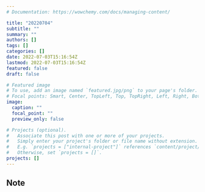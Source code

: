 ```yaml
---
# Documentation: https://wowchemy.com/docs/managing-content/

title: "20220704"
subtitle: ""
summary: ""
authors: []
tags: []
categories: []
date: 2022-07-03T15:16:54Z
lastmod: 2022-07-03T15:16:54Z
featured: false
draft: false

# Featured image
# To use, add an image named `featured.jpg/png` to your page's folder.
# Focal points: Smart, Center, TopLeft, Top, TopRight, Left, Right, BottomLeft, Bottom, BottomRight.
image:
  caption: ""
  focal_point: ""
  preview_only: false

# Projects (optional).
#   Associate this post with one or more of your projects.
#   Simply enter your project's folder or file name without extension.
#   E.g. `projects = ["internal-project"]` references `content/project/deep-learning/index.md`.
#   Otherwise, set `projects = []`.
projects: []
---
```


## Note

